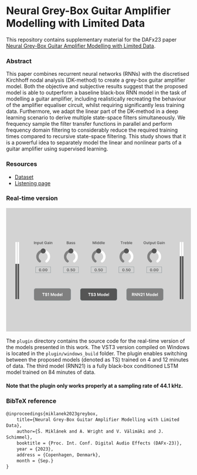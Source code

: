 # Neural Grey-Box Guitar Amplifier Modelling with Limited Data
This repository contains supplementary material for the DAFx23 paper [Neural Grey-Box Guitar Amplifier Modelling with Limited Data](/).

### Abstract
This paper combines recurrent neural networks (RNNs) with the discretised Kirchhoff nodal analysis (DK-method) to create a grey-box guitar amplifier model. Both the objective and subjective results suggest that the proposed model is able to outperform a baseline black-box RNN model in the task of modelling a guitar amplifier, including realistically recreating the behaviour of the amplifier equaliser circuit, whilst requiring significantly less training data. Furthermore, we adapt the linear part of the DK-method in a deep learning scenario to derive multiple state-space filters simultaneously. We frequency sample the filter transfer functions in parallel and perform frequency domain filtering to considerably reduce the required training times compared to recursive state-space filtering. This study shows that it is a powerful idea to separately model the linear and nonlinear parts of a guitar amplifier using supervised learning.

### Resources
- [Dataset](https://zenodo.org/record/7970723)
- [Listening page](https://stepanmk.github.io/grey-box-amp/)

### Real-time version

<a href="https://github.com/stepanmk/grey-box-amp/tree/master/plugin">
    <p align="center">
        <img src="./imgs/plugin.png">
    </p>
</a>


The ```plugin``` directory contains the source code for the real-time version of the models presented in this work. The VST3 version compiled on Windows is located in the ```plugin/windows_build``` folder. The plugin enables switching between the proposed models (denoted as TS) trained on 4 and 12 minutes of data. The third model (RNN21) is a fully black-box conditioned LSTM model trained on 84 minutes of data.

#### Note that the plugin only works properly at a sampling rate of 44.1 kHz.

### BibTeX reference

```
@inproceedings{miklanek2023greybox,
    title={Neural Grey-Box Guitar Amplifier Modelling with Limited Data},
    author={Š. Miklánek and A. Wright and V. Välimäki and J. Schimmel},
    booktitle = {Proc. Int. Conf. Digital Audio Effects (DAFx-23)},
    year = {2023},
    address = {Copenhagen, Denmark}, 
    month = {Sep.}
}
```
